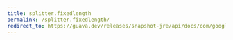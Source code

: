 ```yaml
---
title: splitter.fixedlength
permalink: /splitter.fixedlength/
redirect_to: https://guava.dev/releases/snapshot-jre/api/docs/com/google/common/base/Splitter.html#fixedLength-int-
---
```

